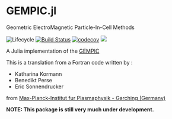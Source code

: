 # GEMPIC.jl

Geometric ElectroMagnetic Particle-In-Cell Methods

![Lifecycle](https://img.shields.io/badge/lifecycle-experimental-orange.svg)<!--
![Lifecycle](https://img.shields.io/badge/lifecycle-maturing-blue.svg)
![Lifecycle](https://img.shields.io/badge/lifecycle-stable-green.svg)
![Lifecycle](https://img.shields.io/badge/lifecycle-retired-orange.svg)
![Lifecycle](https://img.shields.io/badge/lifecycle-archived-red.svg)
![Lifecycle](https://img.shields.io/badge/lifecycle-dormant-blue.svg) -->
[![Build Status](https://travis-ci.org/JuliaVlasov/GEMPIC.jl.svg?branch=master)](https://travis-ci.org/JuliaVlasov/GEMPIC.jl)
[![codecov](https://codecov.io/gh/JuliaVlasov/GEMPIC.jl/branch/master/graph/badge.svg)](https://codecov.io/gh/JuliaVlasov/GEMPIC.jl)
[![](https://img.shields.io/badge/docs-dev-blue.svg)](https://juliavlasov.github.io/GEMPIC.jl/latest)

A Julia implementation of the [GEMPIC](https://arxiv.org/abs/1609.03053)

This is a translation from a Fortran code written by :

- Katharina Kormann  
- Benedikt Perse
- Eric Sonnendrucker

from [Max-Planck-Institut fur Plasmaphysik - Garching (Germany)](https://www.ipp.mpg.de/4098496/kgkm)

**NOTE: This package is still very much under development.**
